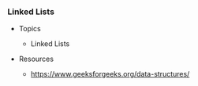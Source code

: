 ### Linked Lists

- Topics
    - Linked Lists

- Resources
	- https://www.geeksforgeeks.org/data-structures/
